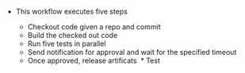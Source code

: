 * This workflow executes five steps

  * Checkout code given a repo and commit
  * Build the checked out code
  * Run five tests in parallel 
  * Send notification for approval and wait for the specified timeout
  * Once approved, release artificats 
  * Test

